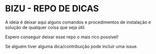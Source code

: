 # BIZU - REPO DE DICAS

A ideia é deixar aqui alguns comandos e procedimentos de instalação e solução de qualquer coisa que seja útil.

Espero conseguir deixar esse repo o mais rico possível! 

Se alguém tiver alguma dica/contribuição pode incluir uma issue.
